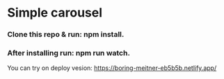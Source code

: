 # Simple carousel
### Clone this repo & run: **npm install**.
### After installing run: **npm run watch**.
You can try on deploy vesion: https://boring-meitner-eb5b5b.netlify.app/
